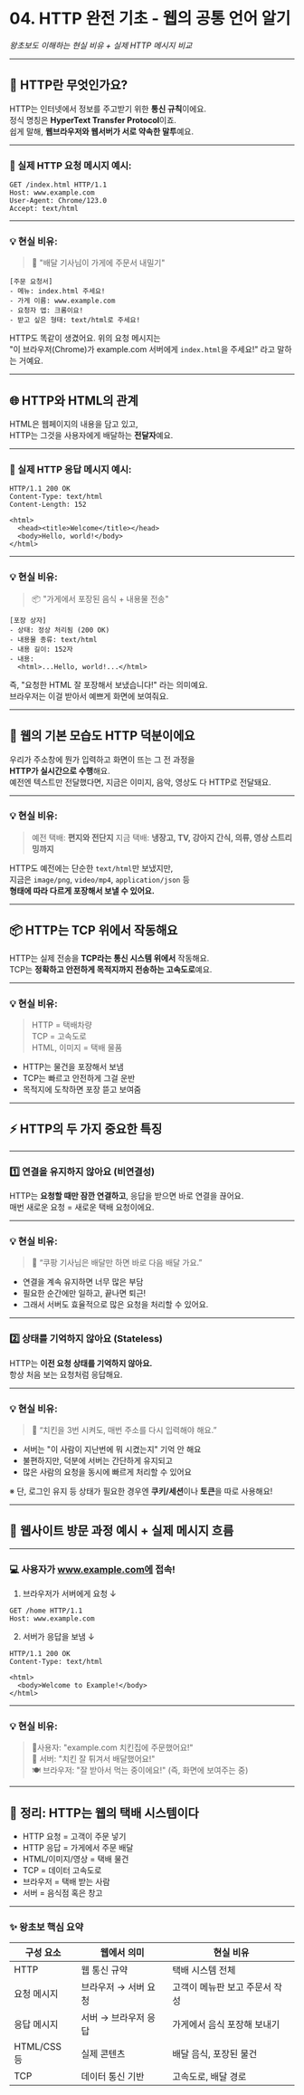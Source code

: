 # 04. HTTP 완전 기초 - 웹의 공통 언어 알기  
_왕초보도 이해하는 현실 비유 + 실제 HTTP 메시지 비교_

---

## 📌 HTTP란 무엇인가요?

HTTP는 인터넷에서 정보를 주고받기 위한 **통신 규칙**이에요.  
정식 명칭은 **HyperText Transfer Protocol**이죠.  
쉽게 말해, **웹브라우저와 웹서버가 서로 약속한 말투**예요.

---

### 💬 실제 HTTP 요청 메시지 예시:

```http
GET /index.html HTTP/1.1
Host: www.example.com
User-Agent: Chrome/123.0
Accept: text/html
```

---

### 💡 현실 비유:  
> 🛵 "배달 기사님이 가게에 주문서 내밀기"

```
[주문 요청서]
- 메뉴: index.html 주세요!
- 가게 이름: www.example.com
- 요청자 앱: 크롬이요!
- 받고 싶은 형태: text/html로 주세요!
```

HTTP도 똑같이 생겼어요. 위의 요청 메시지는  
"이 브라우저(Chrome)가 example.com 서버에게 `index.html`을 주세요!" 라고 말하는 거예요.

---

## 🌐 HTTP와 HTML의 관계

HTML은 웹페이지의 내용을 담고 있고,  
HTTP는 그것을 사용자에게 배달하는 **전달자**예요.

---

### 💬 실제 HTTP 응답 메시지 예시:

```http
HTTP/1.1 200 OK
Content-Type: text/html
Content-Length: 152

<html>
  <head><title>Welcome</title></head>
  <body>Hello, world!</body>
</html>
```

---

### 💡 현실 비유:  
> 📦 "가게에서 포장된 음식 + 내용물 전송"

```
[포장 상자]
- 상태: 정상 처리됨 (200 OK)
- 내용물 종류: text/html
- 내용 길이: 152자
- 내용:
  <html>...Hello, world!...</html>
```

즉, "요청한 HTML 잘 포장해서 보냈습니다!" 라는 의미예요.  
브라우저는 이걸 받아서 예쁘게 화면에 보여줘요.

---

## 📸 웹의 기본 모습도 HTTP 덕분이에요

우리가 주소창에 뭔가 입력하고 화면이 뜨는 그 전 과정을  
**HTTP가 실시간으로 수행**해요.  
예전엔 텍스트만 전달했다면, 지금은 이미지, 음악, 영상도 다 HTTP로 전달돼요.

---

### 💡 현실 비유:

> 예전 택배: **편지와 전단지**
> 지금 택배: **냉장고, TV, 강아지 간식, 의류, 영상 스트리밍까지**

HTTP도 예전에는 단순한 `text/html`만 보냈지만,  
지금은 `image/png`, `video/mp4`, `application/json` 등  
**형태에 따라 다르게 포장해서 보낼 수 있어요.**

---

## 📦 HTTP는 TCP 위에서 작동해요

HTTP는 실제 전송을 **TCP라는 통신 시스템 위에서** 작동해요.  
TCP는 **정확하고 안전하게 목적지까지 전송하는 고속도로**예요.

---

### 💡 현실 비유:

> HTTP = 택배차량  
> TCP = 고속도로  
> HTML, 이미지 = 택배 물품

- HTTP는 물건을 포장해서 보냄  
- TCP는 빠르고 안전하게 그걸 운반  
- 목적지에 도착하면 포장 뜯고 보여줌

---

## ⚡ HTTP의 두 가지 중요한 특징

---

### 1️⃣ 연결을 유지하지 않아요 (비연결성)

HTTP는 **요청할 때만 잠깐 연결하고**, 응답을 받으면 바로 연결을 끊어요.  
매번 새로운 요청 = 새로운 택배 요청이에요.

---

### 💡 현실 비유:

> 🚚 “쿠팡 기사님은 배달만 하면 바로 다음 배달 가요.”

- 연결을 계속 유지하면 너무 많은 부담  
- 필요한 순간에만 일하고, 끝나면 퇴근!  
- 그래서 서버도 효율적으로 많은 요청을 처리할 수 있어요.

---

### 2️⃣ 상태를 기억하지 않아요 (Stateless)

HTTP는 **이전 요청 상태를 기억하지 않아요.**  
항상 처음 보는 요청처럼 응답해요.

---

### 💡 현실 비유:

> 🍗 “치킨을 3번 시켜도, 매번 주소를 다시 입력해야 해요.”

- 서버는 "이 사람이 지난번에 뭐 시켰는지" 기억 안 해요  
- 불편하지만, 덕분에 서버는 간단하게 유지되고  
- 많은 사람의 요청을 동시에 빠르게 처리할 수 있어요

※ 단, 로그인 유지 등 상태가 필요한 경우엔 **쿠키/세션**이나 **토큰**을 따로 사용해요!

---

## 🧭 웹사이트 방문 과정 예시 + 실제 메시지 흐름

---

### 💻 사용자가 www.example.com에 접속!

1. 브라우저가 서버에게 요청 ↓  
```http
GET /home HTTP/1.1
Host: www.example.com
```

2. 서버가 응답을 보냄 ↓  
```http
HTTP/1.1 200 OK
Content-Type: text/html

<html>
  <body>Welcome to Example!</body>
</html>
```

---

### 💡 현실 비유:

> 🧍사용자: "example.com 치킨집에 주문했어요!"  
> 🛵 서버: "치킨 잘 튀겨서 배달했어요!"  
> 🍽️ 브라우저: "잘 받아서 먹는 중이에요!" (즉, 화면에 보여주는 중)

---

## 🎯 정리: HTTP는 웹의 택배 시스템이다

- HTTP 요청 = 고객이 주문 넣기  
- HTTP 응답 = 가게에서 주문 배달  
- HTML/이미지/영상 = 택배 물건  
- TCP = 데이터 고속도로  
- 브라우저 = 택배 받는 사람  
- 서버 = 음식점 혹은 창고  

---

### ✨ 왕초보 핵심 요약

| 구성 요소     | 웹에서 의미       | 현실 비유                  |
|-------------|------------------|--------------------------|
| HTTP        | 웹 통신 규약       | 택배 시스템 전체             |
| 요청 메시지   | 브라우저 → 서버 요청 | 고객이 메뉴판 보고 주문서 작성 |
| 응답 메시지   | 서버 → 브라우저 응답 | 가게에서 음식 포장해 보내기     |
| HTML/CSS 등 | 실제 콘텐츠       | 배달 음식, 포장된 물건         |
| TCP         | 데이터 통신 기반    | 고속도로, 배달 경로            |


